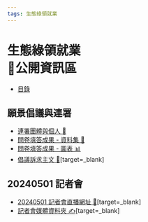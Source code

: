 ```yaml
---
tags: 生態綠領就業
---
```


# 生態綠領就業<br>🔎公開資訊區

- [目錄](https://g0v.hackmd.io/3tfV-BSNTSK5haPhVmP-zQ?view)

## 願景倡議與連署
- [連署團體與個人 🙂](https://docs.google.com/spreadsheets/d/e/2PACX-1vT1zIrxooE_pwWqoH5nWLLo0aDzviJFepS7cKO_MXlO1IGF7CEJdFwjvcO_luKgflohPoiURsr9wWXr/pubhtml)
- [問卷填答成果 - 資料集 📜](https://docs.google.com/spreadsheets/d/1yGd6OkKJRva_ncF1LAbD6rdUx_ZgfTOOtRDa6rtAV94/edit)
- [問卷填答成果 - 圖表 📊](https://app.awesome-table.com/-NwPj1cVqBl5brPQo6Kp/view)
- [倡議訴求主文 🚩](https://drive.google.com/file/d/1rCrewvCUo0_ooF9Q6ThXy02jdms3Hpib/view)[target=_blank]

## 20240501 記者會
- [20240501 記者會直播網址 🎥](https://facebook.com/https://www.facebook.com/tmitrail?mibextid=LQQJ4d)[target=_blank]
- [記者會媒體資料夾 ✍️](https://drive.google.com/drive/folders/1mtgoAkoacNpH_KsybBIOPGJoPWH-Pyl9?usp=sharing)[target=_blank]